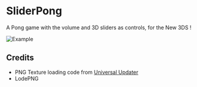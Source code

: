 # SliderPong

A Pong game with the volume and 3D sliders as controls, for the New 3DS ! 

![Example](art/pong.gif)

## Credits
- PNG Texture loading code from [Universal Updater](https://github.com/Universal-Team/Universal-Updater)
- LodePNG